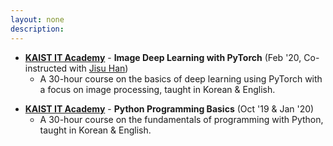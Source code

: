 ```yaml
---
layout: none
description:
---
```



<!-- <header class="pub-heading">
	<h4>Machine Learning</h4>
</header> -->

* [**KAIST IT Academy**](https://ita.kaist.ac.kr/) - **Image Deep Learning with PyTorch** (Feb '20, Co-instructed with [Jisu Han](https://linkedin.com/in/jisuhan))
  * A 30-hour course on the basics of deep learning using PyTorch with a focus on image processing, taught in Korean & English.

<!-- <header class="pub-heading">
	<h4>Programming</h4>
</header> -->

* [**KAIST IT Academy**](https://ita.kaist.ac.kr/) - **Python Programming Basics** (Oct '19 & Jan '20)
  * A 30-hour course on the fundamentals of programming with Python, taught in Korean & English.

